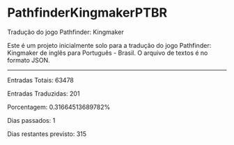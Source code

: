 # PathfinderKingmakerPTBR
Tradução do jogo Pathfinder: Kingmaker

Este é um projeto inicialmente solo para a tradução do jogo Pathfinder: Kingmaker de inglês para Português - Brasil. O arquivo de textos é no formato JSON.

---

Entradas Totais: 63478

Entradas Traduzidas: 201

Porcentagem: 0.31664513689782%

Dias passados: 1

Dias restantes previsto: 315
